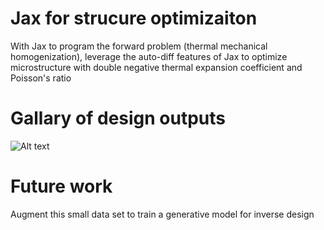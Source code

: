 # Jax for strucure optimizaiton

With Jax to program the forward problem (thermal mechanical homogenization), leverage the auto-diff features of Jax to optimize microstructure with double negative thermal expansion coefficient and Poisson's ratio

# Gallary of design outputs

![Alt text](https://github.com/cchu92/jax_wrap_adjoint_homo/blob/main/data_base.png)


# Future work

Augment this small data set to train a generative model for inverse design


